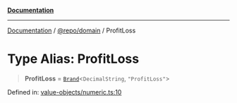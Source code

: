 [**Documentation**](../../../README.md)

***

[Documentation](../../../README.md) / [@repo/domain](../README.md) / ProfitLoss

# Type Alias: ProfitLoss

> **ProfitLoss** = [`Brand`](Brand.md)\<`DecimalString`, `"ProfitLoss"`\>

Defined in: [value-objects/numeric.ts:10](https://github.com/o3osatoshi/experiment/blob/5bd7d1b2e07e346ab8abb44ddf7730e7fe84cf4f/packages/domain/src/value-objects/numeric.ts#L10)
